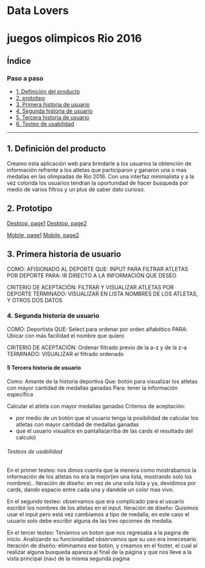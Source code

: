# Data Lovers
# juegos olimpicos Rio 2016
## Índice
### Paso a paso 
* [1. Definición del producto](#1-definición-de-producto)
* [2. prototipo](#2-primera-historia-de-usuario)
* [3. Primera historia de usuario](#3-primera-historia-de-usuario)
* [4. Segunda historia de usuario](#4-segunda-historia-de-usuario)
* [5. Tercera historia de usuario](#5-tercera-historia-de-usuario)
* [6. Testeo de usabilidad](#6-hacker-edition)


***

## 1. Definición del producto

Creamo esta aplicación web para brindarle a los usuarios la obtención de información refrente a los atletas que participaron y ganaron una o mas medallas en las olimpiadas de Rio 2016. Con una interfaz minimalista y a la vez colorida los usuarios tendran la oportunidad de hacer busqueda por medio de varios filtros y un plus de saber dato curioso.


## 2. Prototipo
[Desktop, page1](src/IMAGENES/DESCK%20PAGE%201.png)
[Desktop, page2](src/IMAGENES/DESCK%20PAGE%202.png)

[Mobile, page1](src/IMAGENES/MOBILE%20PAGE1.png)
[Mobile, page2](src/IMAGENES/MOBILE%20PAGE%202.png)

## 3. Primera historia de usuario

COMO: AFISIONADO AL DEPORTE
QUE: INPUT PARA FILTRAR ATLETAS POR DEPORTE
PARA: IR DIRECTO A LA INFORMACIÓN QUE DESEO

CRITERIO DE ACEPTACIÓN: FILTRAR Y VISUALIZAR ATLETAS POR DEPORTE
TERMINADO: VISUALIZAR EN LISTA NOMBRES DE LOS ATLETAS, Y OTROS DOS DATOS

### 4. Segunda historia de usuario

COMO: Deportista
QUE: Select para ordenar por orden alfabético
PARA: Ubicar con más facilidad el nombre que quiero

CRITERIO DE ACEPTACIÓN: Ordenar filtrado previo de la a-z y de la z-a
TERMINADO: VISUALIZAR el filtrado ordenado

#### 5 Tercera historia de usuario

Como: Amante de la historia deportiva
Que: botón para visualizar los atletas con mayor cantidad de medallas ganadas
Para: tener la información específica

Calcular el atleta con mayor medallas ganadas
Criterios de aceptación:
- por medio de un botón que el usuario tenga la posibilidad de calcular los atletas con mayor cantidad de medallas ganadas
- que el usuario visualice en pantalla(arriba de las cards el resultado del calculo)



###### Testeos de usabilidad

En el primer testeo: nos dimos cuenta que la menera como mostrabamos la  información de los atletas no era la mejor(en una lista, mostrando solo los nombres).. 
Iteración de diseño: en vez de una sola lista y ya, devidimos por cards, dando espacio entre cada una y dandole un color mas vivo.

En el segundo testeo: observamos que era complicado para el usuario escribir los nombres de los atletas en el input.
Iteración de diseño: Quisimos usar el input pero está vez cambiamos a tipo de medalla, en este caso el usuario solo debe escribir alguna de las tres opciones de medalla.

En el tercer testeo: Teníamos un boton que nos regresaba a la pagina de inicio. Analizando su funcionalidad observamos que su uso era innecesario.
Iteración de diseño: eliminamos ese botón, y creamos en el footer, el cual al realizar alguna busqueda apareza al final de la página y que nos lleve a la vista principal (nav) de la misma segunda pagina





